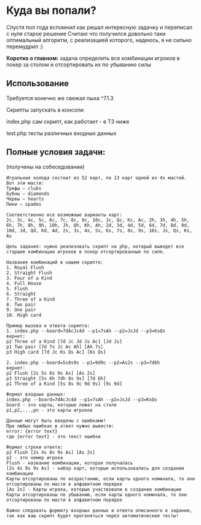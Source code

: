 # Куда вы попали?
Спустя пол года вспомнил как решал интересную задачку и переписал с нуля старое решение
Считаю что получился довольно таки оптимальный алгоритм, с реализацией которого, надеюсь, я не сильно перемудрил :)

**Коротко о главном:** задача определить все комбинации игроков в покер за столом и отсортировать их по убыванию силы

## Использование

Требуется конечно же свежая пыха ^7.1.3

Скрипты запускать в консоли: 

index.php сам скрипт, как работает - в ТЗ ниже

test.php тесты различных входных данных

## Полные условия задачи:
(получены на собеседовании)
```
Игральная колода состоит из 52 карт, по 13 карт одной из 4х мастей.
Вот эти масти:
Трефы — clubs
Бубны — diamonds
Червы — hearts
Пики — spades

Соответственно все возможные варианты карт:
2c, 3c, 4c, 5c, 6c, 7c, 8c, 9c, 10c, Jc, Qc, Kc, Ac, 2h, 3h, 4h, 5h, 6h, 7h, 8h, 9h, 10h, Jh, Qh, Kh, Ah, 2d, 3d, 4d, 5d, 6d, 7d, 8d, 9d, 10d, Jd, Qd, Kd, Ad, 2s, 3s, 4s, 5s, 6s, 7s, 8s, 9s, 10s, Js, Qs, Ks, As

Цель задания: нужно реализовать скрипт на php, который выведет все старшие комбинации игроков в покер отсортированные по силе.

Названия комбинаций в нашем скрипте:
1. Royal Flush
2. Straight Flush
3. Four of a Kind
4. Full House
5. Flush
6. Straight
7. Three of a Kind
8. Two pair
9. One pair
10. High card

Пример вызова и ответа скрипта:
1. index.php --board=7dAcJc4d --p1=7sAh --p2=JsJd --p3=KsQs
вернет:
p2 Three of a Kind [7d Jc Jd Js Ac] [Jd Js]
p1 Two pair [7d 7s Jc Ac Ah] [Ah 7s]
p3 High card [7d Jc Ks Qs Ac] [Ks Qs]

2. index.php --board=5s8s9s --p1=9d9c --p2=As2s --p3=7d6h
вернет:
p2 Flush [2s 5s 8s 9s As] [As 2s]
p3 Straight [5s 6h 7dh 8s 9s] [7d 6h]
p1 Three of a Kind [5s 8s 9c 9d 9s] [9c 9d]

Формат входных данных:
index.php --board=7dAcJc4d --p1=7sAh --p2=JsJd --p3=KsQs
board - это карты, которые лежат на столе
p1,p2,...,pn - это карты игроков

Данные могут быть введены с ошибками!
При любых ошибках в ответ нужно вывести: 
error: {error text}
где {error text} - это текст ошибки

Формат строки ответа:
p2 Flush [2s 4s 8s 9s As] [As 2s]
p2 - это номер игрока
Flush - название комбинации, которая получалась
[2s 4s 8s 9s As] - набор карт, которые использовались для создании комбинации
Карты отсортированы по возрастанию, если карты одного номинала, то они отсортированы по масти в алфавитном порядке
[As 2s] - Карты игрока, которые участвовали в создании комбинации
Карты отсортированы по убыванию, если карты одного номинала, то они отсортированы по масти в алфавитном порядке

Важно следовать формату входных данных и ответа описанного в задании, так как ваш скрипт будет прогоняться через автоматические тесты!
```



